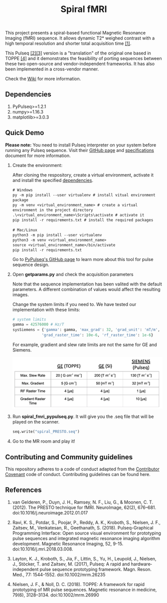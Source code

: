 <h1 align="center"> Spiral fMRI </h1> <br>

This project presents a spiral-based functional Magnetic Resonance Imaging (fMRI) sequence. It allows dynamic T2* weighed contrast with a high temporal resolution and shorter total acquisition time [[1]](#References).

This Pulseq [[2]](#References)[[3]](#References)  version is a "translation" of the original one based in TOPPE [[4]](#References) and it demonstrates the feasibility of porting sequences between these two open-source and vendor-independent frameworks. It has also been implemented in a cross-vendor manner.

Check the [Wiki](https://github.com/imr-framework/spiral-fmri/wiki) for more information.
## Dependencies
1. PyPulseq>=1.2.1
1. numpy>=1.16.3
2. matplotlib>=3.0.3
## Quick Demo
**Please note:** You need to install Pulseq interpreter on your system before running any Pulseq sequence. Visit their [GitHub page](http://pulseq.github.io/) and [specifications](http://pulseq.github.io/specification.pdf) document for more information.
1. Create the environment: 

    After cloning the respository, create a virtual environment, activate it and install the specified [dependencies](#Dependencies).
     ```code
    # Windows
    py -m pip install --user virtualenv # install vitual environment package
    py -m venv <virtual_environment_name> # create a virtual environment in the project directory
    .\<virtual_environment_name>\Scripts\activate # activate it
    pip install -r requirements.txt # install the required packages
    
    # Mac/Linux
    python3 -m pip install --user virtualenv 
    python3 -m venv <virtual_environment_name> 
    source <virtual_environment_name>/bin/activate 
    pip install -r requirements.txt 
    ```
    
    Go to [PyPulseq's GitHub page](https://github.com/imr-framework/pypulseq) to learn more about this tool for pulse sequence design.
2. Open **getparams.py** and check the acquisition parameters

    Note that the sequence implementation has been valited with the default parameters. A different combination of values would affect the resulting images. 
    
    Change the system limits if you need to. We have tested our implementation with these limits:
    ```python
    # system limits
    gamma = 42576000 # Hz/T
    sysSiemens = {'gamma': gamma, 'max_grad': 32, 'grad_unit': 'mT/m', 'max_slew': 130, 'slew_unit': 'T/m/s',
                 'grad_raster_time': 10e-6, 'rf_raster_time': 1e-6}
    ```
    
    For example, gradient and slew rate limits are not the same for GE and Siemens.
    
    ![GEvsSiemens system limits](/images/rf_g_limits.png)
    
3. Run **spiral_fmri_pypulseq.py**. It will give you the .seq file that will be played on the scanner.
    ```Python
    seq.write("spiral_PRESTO.seq")
    ```
4. Go to the MR room and play it!
    
## Contributing and Community guidelines
This repository adheres to a code of conduct adapted from the [Contributor Covenant](https://www.contributor-covenant.org/) code of conduct. Contributing guidelines can be found here.
## References
1. van Gelderen, P., Duyn, J. H., Ramsey, N. F., Liu, G., & Moonen, C. T. (2012). The PRESTO technique for fMRI. NeuroImage, 62(2), 676–681. doi:10.1016/j.neuroimage.2012.01.017

2.	Ravi, K. S., Potdar, S., Poojar, P., Reddy, A. K., Kroboth, S., Nielsen, J. F., Zaitsev, M., Venkatesan, R., Geethanath, S. (2018). Pulseq-Graphical Programming Interface: Open source visual environment for prototyping pulse sequences and integrated magnetic resonance imaging algorithm development. Magnetic Resonance Imaging, 52, 9-15. doi:10.1016/j.mri.2018.03.008.

3. Layton, K. J., Kroboth, S., Jia, F., Littin, S., Yu, H., Leupold, J., Nielsen, J., Stöcker, T. and Zaitsev, M. (2017), Pulseq: A rapid and hardware‐independent pulse sequence prototyping framework. Magn. Reson. Med., 77: 1544-1552. doi:10.1002/mrm.26235

4. Nielsen, J. F., & Noll, D. C. (2018). TOPPE: A framework for rapid prototyping of MR pulse sequences. Magnetic resonance in medicine, 79(6), 3128–3134. doi:10.1002/mrm.26990

